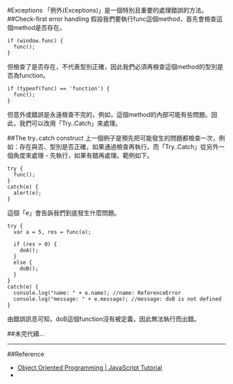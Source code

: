 #Exceptions
「例外(Exceptions)」是一個特別且重要的處理錯誤的方法。
##Check-first error handling
假設我們要執行func這個method，首先會檢查這個method是否存在。

	if (window.func) {
	  func();
	}

但檢查了是否存在，不代表型別正確，因此我們必須再檢查這個method的型別是否為function。
	
	if (typeof(func) == 'function') {
	  func();
	}

但意外或錯誤是永遠檢查不完的，例如，這個method的內部可能有些問題。因此，我們可以改用「Try..Catch」來處理。

##The try..catch construct
上一個例子是預先把可能發生的問題都檢查一次，例如：存在與否、型別是否正確，如果通過檢查再執行。而「Try..Catch」從另外一個角度來處理 - 先執行，如果有錯再處理。範例如下。

	try {
	  func();
	} 
	catch(e) {
	  alert(e);
	}

這個「e」會告訴我們到底發生什麼問題。

	try {
	  var a = 5, res = func(a);
	
	  if (res > 0) {
	    doA();
	  }
	  else {
	    doB();
	  }
	} 
	catch(e) {
	  console.log("name: " + e.name); //name: ReferenceError
	  console.log("message: " + e.message); //message: doB is not defined
	}

由錯誤訊息可知，doB這個function沒有被定義，因此無法執行而出錯。

##未完代續...

<!--
###Obtaining the stack
##The full form of try..catch..finally
###try..catch..finally and return
##The throw statement
###A validator example
###Changes in the usage pattern
###Comparison
##Exception analysis and rethrow
##Summary
-->

---
##Reference
- [Object Oriented Programming | JavaScript Tutorial](http://javascript.info/tutorial/object-oriented-programming)
- [](http://javascript.info/tutorial/exceptions)

<!--
##Agenda
- Check-first error handling
- The try..catch construct
	- Obtaining the stack
- The full form of try..catch..finally
	- try..catch..finally and return
- The throw statement
	- A validator example
	- Changes in the usage pattern
	- Comparison
- Exception analysis and rethrow
- Summary
-->